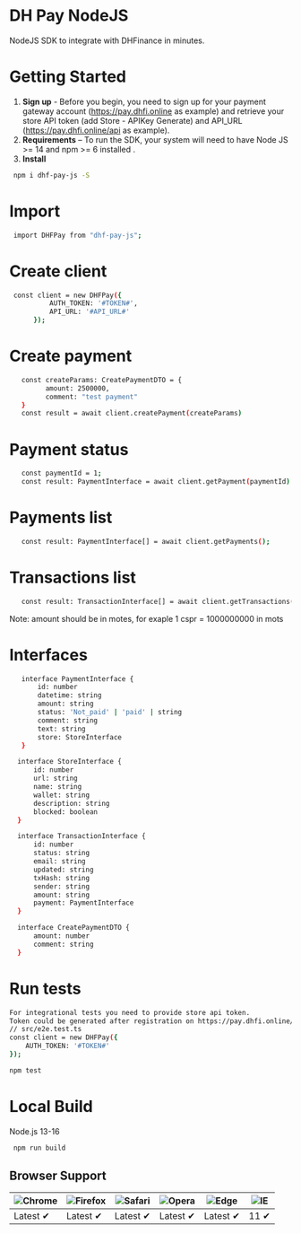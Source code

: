 # DH Pay NodeJS
NodeJS SDK to integrate with DHFinance in minutes.

# Getting Started
1. **Sign up** - Before you begin, you need to sign up for your payment gateway account (https://pay.dhfi.online as example) and retrieve your store API token (add Store - APIKey Generate) and API_URL (https://pay.dhfi.online/api as example). 
2. **Requirements** – To run the SDK, your system will need to have Node JS >= 14 and npm >= 6 installed .
3. **Install** 
```sh
 npm i dhf-pay-js -S
```
# Import
```sh
 import DHFPay from "dhf-pay-js";
```

# Create client 
```sh
 const client = new DHFPay({
          AUTH_TOKEN: '#TOKEN#',
          API_URL: '#API_URL#' 
      });
```


# Create payment
 ```sh
    const createParams: CreatePaymentDTO = {
          amount: 2500000, 
          comment: "test payment"
    }
    const result = await client.createPayment(createParams)
 
```
 
 # Payment status
 ```sh
    const paymentId = 1;
    const result: PaymentInterface = await client.getPayment(paymentId)
```
 
 
 
 # Payments list
 ```sh
    const result: PaymentInterface[] = await client.getPayments();
```
  
 
 # Transactions list
 ```sh
    const result: TransactionInterface[] = await client.getTransactions();
```

 Note: amount should be in motes, for exaple 1 cspr = 1000000000 in mots
 
 # Interfaces
  ```sh
     interface PaymentInterface {
         id: number
         datetime: string
         amount: string
         status: 'Not_paid' | 'paid' | string
         comment: string
         text: string
         store: StoreInterface
     }

    interface StoreInterface {
        id: number
        url: string
        name: string
        wallet: string
        description: string
        blocked: boolean
    }

    interface TransactionInterface {
        id: number
        status: string
        email: string
        updated: string
        txHash: string
        sender: string
        amount: string
        payment: PaymentInterface
    }

    interface CreatePaymentDTO {
        amount: number
        comment: string
    }

 ```
 
 
# Run tests 
```sh
For integrational tests you need to provide store api token. 
Token could be generated after registration on https://pay.dhfi.online/
// src/e2e.test.ts
const client = new DHFPay({
    AUTH_TOKEN: '#TOKEN#'
});

npm test
```
 
 
# Local Build

Node.js 13-16
 
```sh
 npm run build
```

 
## Browser Support

![Chrome](https://raw.github.com/alrra/browser-logos/master/src/chrome/chrome_48x48.png) | ![Firefox](https://raw.github.com/alrra/browser-logos/master/src/firefox/firefox_48x48.png) | ![Safari](https://raw.github.com/alrra/browser-logos/master/src/safari/safari_48x48.png) | ![Opera](https://raw.github.com/alrra/browser-logos/master/src/opera/opera_48x48.png) | ![Edge](https://raw.github.com/alrra/browser-logos/master/src/edge/edge_48x48.png) | ![IE](https://raw.github.com/alrra/browser-logos/master/src/archive/internet-explorer_9-11/internet-explorer_9-11_48x48.png) |
--- | --- | --- | --- | --- | --- |
Latest ✔ | Latest ✔ | Latest ✔ | Latest ✔ | Latest ✔ | 11 ✔ |


 

